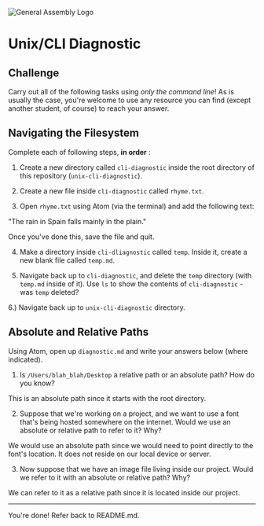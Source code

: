 ![General Assembly Logo](http://i.imgur.com/ke8USTq.png)

# Unix/CLI Diagnostic

## Challenge

Carry out all of the following tasks using _only the command line_! As is
usually the case, you're welcome to use any resource you can find (except
another student, of course) to reach your answer.

## Navigating the Filesystem

Complete each of following steps, **in order** :

1. Create a new directory called `cli-diagnostic` inside the root directory of
this repository (`unix-cli-diagnostic`).

2. Create a new file inside `cli-diagnostic` called `rhyme.txt`.

3. Open `rhyme.txt` using Atom (via the terminal) and add the following text:

 "The rain in Spain falls mainly in the plain."

 Once you've done this, save the file and quit.

4. Make a directory inside `cli-dliagnostic` called `temp`. Inside it, create a new blank file called `temp.md`.

5. Navigate back up to `cli-diagnostic`, and delete the `temp` directory (with `temp.md` inside of it). Use `ls` to show the contents of `cli-diagnostic` - was `temp` deleted?

6.) Navigate back up to `unix-cli-diagnostic` directory.

## Absolute and Relative Paths

Using Atom, open up `diagnostic.md` and write your answers below (where indicated).

1. Is `/Users/blah_blah/Desktop` a relative path or an absolute path? How do you know?

 This is an absolute path since it starts with the root directory.

 <!-- Answer Ends Here -->

2. Suppose that we're working on a project, and we want to use a font that's being hosted somewhere on the internet. Would we use an absolute or relative path to refer to it? Why?

 We would use an absolute path since we would need to point directly to the font's location.  It does not reside on our local device or server.

 <!-- Answer Ends Here -->

3. Now suppose that we have an image file living inside our project. Would we refer to it with an absolute or relative path? Why?

 We can refer to it as a relative path since it is located inside our project.

 <!-- Answer Ends Here -->

<hr>

You're done! Refer back to README.md.

